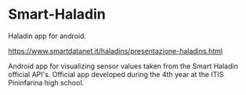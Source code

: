 # Smart-Haladin
Haladin app for android.

https://www.smartdatanet.it/haladins/presentazione-haladins.html

Android app for visualizing sensor values taken from the Smart Haladin official API's.
Official app developed during the 4th year at the ITIS Pininfarina high school.
